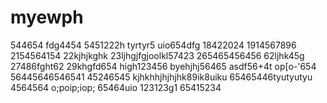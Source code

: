 # myewph
544654
fdg4454
5451222h
tyrtyr5
uio654dfg
18422024
1914567896
2154564154
22kjhjkghk
23ljhgjfgjoolkl57423
265465456456
62ljhk45g
27486fght62
29khgfd654
high123456
byehjhj56465
asdf56+4t
op[o-'654
56445646546541
45246545
kjhkhhjhjhjhk89ik8uiku
65465446tyutyutyu
4564564
o;poip;iop;
65464uio
123123g1
65415234
